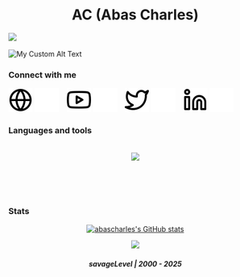
<h1 align="center">AC (Abas Charles) </h1>

![](https://komarev.com/ghpvc/?username=abas-charles&color=blue)

![My Custom Alt Text](https://user-images.githubusercontent.com/90236635/232446433-d5540fa2-fe28-4bb8-b929-cdb51fe61336.gif)



### Connect with me

[![website](./img/globe-light.svg)](http://abascharles.me/index.html#gh-light-mode-only)
[![website](./img/globe-dark.svg)](http://abascharles.me/index.html#gh-dark-mode-only)
&nbsp;&nbsp;
[![website](./img/youtube-light.svg)](https://youtube.com/#gh-light-mode-only)
[![website](./img/youtube-dark.svg)](https://youtube.com/#gh-dark-mode-only)
&nbsp;&nbsp;
[![website](./img/twitter-light.svg)](https://x.com/1aravas#gh-light-mode-only)
[![website](./img/twitter-dark.svg)](https://x.com/1aravas#gh-dark-mode-only)
&nbsp;&nbsp;
[![website](./img/linkedin-light.svg)](https://linkedin.com/in/abas-charles-91821b282#gh-light-mode-only)
[![website](./img/linkedin-dark.svg)](https://linkedin.com/in/abas-charles-91821b282#gh-dark-mode-only)



### Languages and tools
<br/>
<div align="center">
   <img src="https://skillicons.dev/icons?i=java,javascript,python,html,css,mysql,git,github,nodejs,react,flutter,dart,bootstrap,firebase,mongodb" />
    <br>
</div>
<br/>


</p><br> <br>




### Stats
<p align="center">
<a href="http://www.github.com/abascharles"><img src="https://github-readme-stats.vercel.app/api?username=abascharles&show_icons=true&hide=&count_private=true&title_color=0891b2&text_color=ffffff&icon_color=0891b2&bg_color=1c1917&hide_border=true&show_icons=true" alt="abascharles's GitHub stats" /></a>
</p>

<p align="center">
<a href="http://www.github.com/abascharles"><img src="https://github-readme-streak-stats.herokuapp.com/?user=abascharles&stroke=ffffff&background=1c1917&ring=0891b2&fire=0891b2&currStreakNum=ffffff&currStreakLabel=0891b2&sideNums=ffffff&sideLabels=ffffff&dates=ffffff&hide_border=true" /></a>
</p>


<h5 align="center">
savageLevel | 2000 - 2025
</h5>
